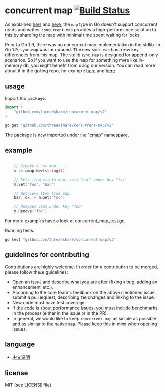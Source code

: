 # concurrent map [![Build Status](https://travis-ci.com/orcaman/concurrent-map.svg?branch=master)](https://travis-ci.com/orcaman/concurrent-map)

As explained [here](http://golang.org/doc/faq#atomic_maps) and [here](http://blog.golang.org/go-maps-in-action), the `map` type in Go doesn't support concurrent reads and writes. `concurrent-map` provides a high-performance solution to this by sharding the map with minimal time spent waiting for locks.

Prior to Go 1.9, there was no concurrent map implementation in the stdlib. In Go 1.9, `sync.Map` was introduced. The new `sync.Map` has a few key differences from this map. The stdlib `sync.Map` is designed for append-only scenarios. So if you want to use the map for something more like in-memory db, you might benefit from using our version. You can read more about it in the golang repo, for example [here](https://github.com/golang/go/issues/21035) and [here](https://stackoverflow.com/questions/11063473/map-with-concurrent-access)

## usage

Import the package:

```go
import (
	"github.com/threadshare/concurrent-map/v2"
)

```

```bash
go get "github.com/threadshare/concurrent-map/v2"
```

The package is now imported under the "cmap" namespace.

## example

```go

	// Create a new map.
	m := cmap.New[string]()

	// Sets item within map, sets "bar" under key "foo"
	m.Set("foo", "bar")

	// Retrieve item from map.
	bar, ok := m.Get("foo")

	// Removes item under key "foo"
	m.Remove("foo")

```

For more examples have a look at concurrent_map_test.go.

Running tests:

```bash
go test "github.com/threadshare/concurrent-map/v2"
```

## guidelines for contributing

Contributions are highly welcome. In order for a contribution to be merged, please follow these guidelines:
- Open an issue and describe what you are after (fixing a bug, adding an enhancement, etc.).
- According to the core team's feedback on the above mentioned issue, submit a pull request, describing the changes and linking to the issue.
- New code must have test coverage.
- If the code is about performance issues, you must include benchmarks in the process (either in the issue or in the PR).
- In general, we would like to keep `concurrent-map` as simple as possible and as similar to the native `map`. Please keep this in mind when opening issues.

## language
- [中文说明](./README-zh.md)

## license
MIT (see [LICENSE](https://github.com/orcaman/concurrent-map/blob/master/LICENSE) file)
